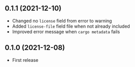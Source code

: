## 0.1.1 (2021-12-10)

- Changed no `license` field from error to warning
- Added `license-file` field file when not already included
- Improved error message when `cargo metadata` fails

## 0.1.0 (2021-12-08)

- First release
